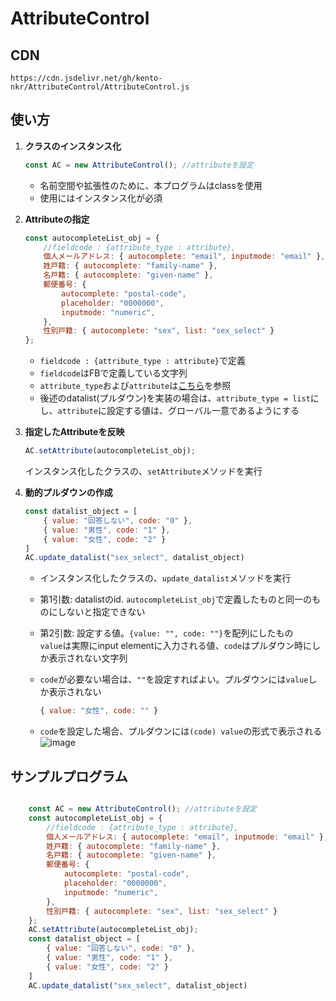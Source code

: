 # AttributeControl

## CDN
```url
https://cdn.jsdelivr.net/gh/kento-nkr/AttributeControl/AttributeControl.js
```

## 使い方

1. **クラスのインスタンス化**

    ```js
    const AC = new AttributeControl(); //attributeを設定
    ```

    - 名前空間や拡張性のために、本プログラムはclassを使用
    - 使用にはインスタンス化が必須
2. **Attributeの指定**

    ```js
    const autocompleteList_obj = {
        //fieldcode : {attribute_type : attribute},
        個人メールアドレス: { autocomplete: "email", inputmode: "email" },
        姓戸籍: { autocomplete: "family-name" },
        名戸籍: { autocomplete: "given-name" },
        郵便番号: {
            autocomplete: "postal-code",
            placeholder: "0000000",
            inputmode: "numeric",
        },
        性別戸籍: { autocomplete: "sex", list: "sex_select" }
    };
    ```

    - `fieldcode : {attribute_type : attribute}`で定義
    - `fieldcode`はFBで定義している文字列
    - `attribute_type`および`attribute`は[こちら](https://developer.mozilla.org/ja/docs/Web/HTML/Attributes)を参照
    - 後述のdatalist(プルダウン)を実装の場合は、`attribute_type = list`にし、`attribute`に設定する値は、グローバル一意であるようにする

3. **指定したAttributeを反映**

    ```js
    AC.setAttribute(autocompleteList_obj);
    ```

    インスタンス化したクラスの、`setAttribute`メソッドを実行

4. **動的プルダウンの作成**

    ```js
    const datalist_object = [
        { value: "回答しない", code: "0" }, 
        { value: "男性", code: "1" }, 
        { value: "女性", code: "2" }
    ]
    AC.update_datalist("sex_select", datalist_object)
    ```

    - インスタンス化したクラスの、`update_datalist`メソッドを実行
    - 第1引数: datalistのid. `autocompleteList_obj`で定義したものと同一のものにしないと指定できない
    - 第2引数: 設定する値。`{value: "", code: ""}`を配列にしたもの  
    `value`は実際にinput elementに入力される値、`code`はプルダウン時にしか表示されない文字列
    - `code`が必要ない場合は、`""`を設定すればよい。プルダウンには`value`しか表示されない

        ```js
        { value: "女性", code: "" }
        ```
    - `code`を設定した場合、プルダウンには`(code) value`の形式で表示される  
       ![image](https://github.com/kento-nkr/AttributeControl/assets/127807502/1270e678-bfca-48e3-8833-071bc39886a2)



## サンプルプログラム

```js

    const AC = new AttributeControl(); //attributeを設定
    const autocompleteList_obj = {
        //fieldcode : {attribute_type : attribute},
        個人メールアドレス: { autocomplete: "email", inputmode: "email" },
        姓戸籍: { autocomplete: "family-name" },
        名戸籍: { autocomplete: "given-name" },
        郵便番号: {
            autocomplete: "postal-code",
            placeholder: "0000000",
            inputmode: "numeric",
        },
        性別戸籍: { autocomplete: "sex", list: "sex_select" }
    };
    AC.setAttribute(autocompleteList_obj);
    const datalist_object = [
        { value: "回答しない", code: "0" }, 
        { value: "男性", code: "1" }, 
        { value: "女性", code: "2" }
    ]
    AC.update_datalist("sex_select", datalist_object)
```
